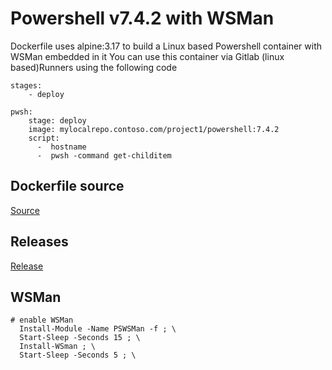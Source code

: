 # Powershell v7.4.2 with WSMan
Dockerfile uses alpine:3.17 to build a Linux based Powershell container with WSMan embedded in it
You can use this container via Gitlab (linux based)Runners using the following code
```
stages:
    - deploy

pwsh:
    stage: deploy
    image: mylocalrepo.contoso.com/project1/powershell:7.4.2
    script:
      -  hostname  
      -  pwsh -command get-childitem
```
## Dockerfile source
[Source](https://github.com/PowerShell/PowerShell-Docker/blob/master/release/7-4/alpine317/docker/Dockerfile)

## Releases
[Release](https://github.com/PowerShell/PowerShell/releases/tag/v7.4.2)

## WSMan
```
# enable WSMan
  Install-Module -Name PSWSMan -f ; \
  Start-Sleep -Seconds 15 ; \
  Install-WSman ; \
  Start-Sleep -Seconds 5 ; \
```
